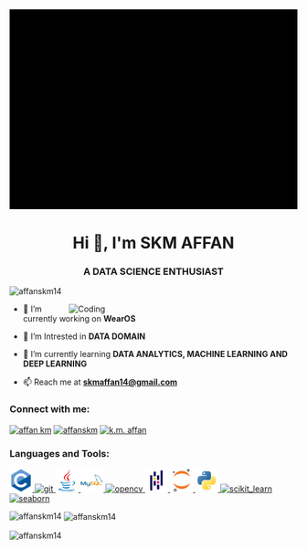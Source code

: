 

<img src="profile.gif" class="centerImage" width="600" height="350">

<h1 align="center">Hi 👋, I'm SKM AFFAN</h1>
<h3 align="center">A DATA SCIENCE ENTHUSIAST</h3>

<p align="left"> <img src="https://komarev.com/ghpvc/?username=affanskm14&label=Profile%20views&color=0e75b6&style=flat" alt="affanskm14" /> </p>

<img align="right" alt="Coding" width="400" src="https://indoanalytica.com/static/images/data-science-2.gif">

- 🔭 I’m currently working on **WearOS**

- 👯 I’m Intrested in **DATA DOMAIN**

- 🌱 I’m currently learning **DATA ANALYTICS, MACHINE LEARNING AND DEEP LEARNING**

- 📫 Reach me at **skmaffan14@gmail.com**

<h3 align="left">Connect with me:</h3>
<p align="left">
<a href="https://linkedin.com/in/affan km" target="blank"><img align="center" src="https://raw.githubusercontent.com/rahuldkjain/github-profile-readme-generator/master/src/images/icons/Social/linked-in-alt.svg" alt="affan km" height="30" width="40" /></a>
<a href="https://kaggle.com/affanskm" target="blank"><img align="center" src="https://raw.githubusercontent.com/rahuldkjain/github-profile-readme-generator/master/src/images/icons/Social/kaggle.svg" alt="affanskm" height="30" width="40" /></a>
<a href="https://instagram.com/k.m. affan" target="blank"><img align="center" src="https://raw.githubusercontent.com/rahuldkjain/github-profile-readme-generator/master/src/images/icons/Social/instagram.svg" alt="k.m. affan" height="30" width="40" /></a>
</p>

<h3 align="left">Languages and Tools:</h3>
<p align="left"> <a href="https://www.cprogramming.com/" target="_blank" rel="noreferrer"> <img src="https://raw.githubusercontent.com/devicons/devicon/master/icons/c/c-original.svg" alt="c" width="40" height="40"/> </a> <a href="https://git-scm.com/" target="_blank" rel="noreferrer"> <img src="https://www.vectorlogo.zone/logos/git-scm/git-scm-icon.svg" alt="git" width="40" height="40"/> </a> <a href="https://www.java.com" target="_blank" rel="noreferrer"> <img src="https://raw.githubusercontent.com/devicons/devicon/master/icons/java/java-original.svg" alt="java" width="40" height="40"/> </a> <a href="https://www.mysql.com/" target="_blank" rel="noreferrer"> <img src="https://raw.githubusercontent.com/devicons/devicon/master/icons/mysql/mysql-original-wordmark.svg" alt="mysql" width="40" height="40"/> </a> <a href="https://opencv.org/" target="_blank" rel="noreferrer"> <img src="https://www.vectorlogo.zone/logos/opencv/opencv-icon.svg" alt="opencv" width="40" height="40"/> </a> <a href="https://pandas.pydata.org/" target="_blank" rel="noreferrer"> <img src="https://raw.githubusercontent.com/devicons/devicon/2ae2a900d2f041da66e950e4d48052658d850630/icons/pandas/pandas-original.svg" alt="pandas" width="40" height="40"/> </a> <a href="https://jupyter.org/" target="_blank" rel="noreferrer"> <img src="https://raw.githubusercontent.com/devicons/devicon/master/icons/jupyter/jupyter-original.svg" alt="c" width="40" height="40"/> </a> <a href="https://www.python.org" target="_blank" rel="noreferrer"> <img src="https://raw.githubusercontent.com/devicons/devicon/master/icons/python/python-original.svg" alt="python" width="40" height="40"/> </a> <a href="https://scikit-learn.org/" target="_blank" rel="noreferrer"> <img src="https://upload.wikimedia.org/wikipedia/commons/0/05/Scikit_learn_logo_small.svg" alt="scikit_learn" width="40" height="40"/> </a> <a href="https://seaborn.pydata.org/" target="_blank" rel="noreferrer"> <img src="https://seaborn.pydata.org/_images/logo-mark-lightbg.svg" alt="seaborn" width="40" height="40"/> </a> </p>

<p><img align="left" src="https://github-readme-stats.vercel.app/api/top-langs?username=affanskm14&show_icons=true&locale=en&layout=compact" alt="affanskm14" /></p>

<p>&nbsp;<img align="center" src="https://github-readme-stats.vercel.app/api?username=affanskm14&show_icons=true&locale=en" alt="affanskm14" /></p>

<p><img align="center" src="https://github-readme-streak-stats.herokuapp.com/?user=affanskm14&" alt="affanskm14" /></p>
